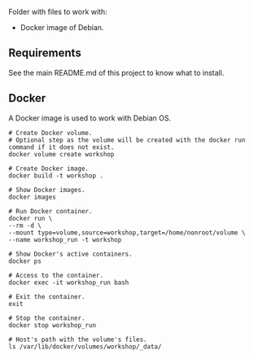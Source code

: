 Folder with files to work with:

- Docker image of Debian.

## Requirements

See the main README.md of this project to know what to install.

## Docker

A Docker image is used to work with Debian OS.

~~~
# Create Docker volume.
# Optional step as the volume will be created with the docker run command if it does not exist.
docker volume create workshop

# Create Docker image.
docker build -t workshop .

# Show Docker images.
docker images

# Run Docker container.
docker run \
--rm -d \
--mount type=volume,source=workshop,target=/home/nonroot/volume \
--name workshop_run -t workshop

# Show Docker's active containers.
docker ps

# Access to the container.
docker exec -it workshop_run bash

# Exit the container.
exit

# Stop the container.
docker stop workshop_run

# Host's path with the volume's files.
ls /var/lib/docker/volumes/workshop/_data/
~~~
